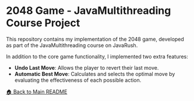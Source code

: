 # 2048 Game - JavaMultithreading Course Project

This repository contains my implementation of the 2048 game, developed as part of the JavaMultithreading course on JavaRush.

In addition to the core game functionality, I implemented two extra features:

- **Undo Last Move**: Allows the player to revert their last move.
- **Automatic Best Move**: Calculates and selects the optimal move by evaluating the effectiveness of each possible action.

[🏠 Back to Main README](..)
